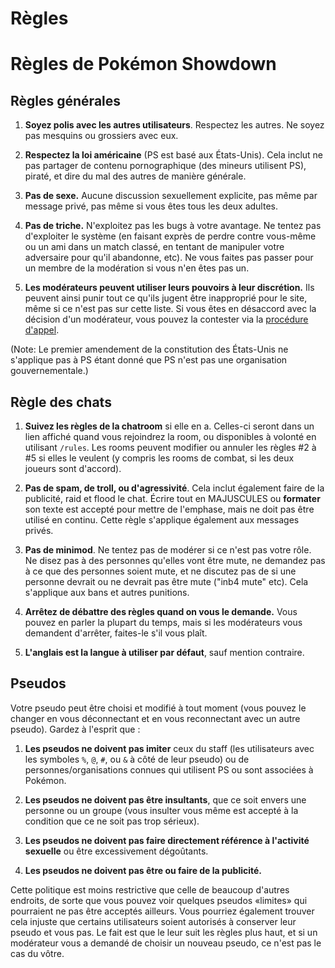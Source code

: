 # Règles

# Règles de Pokémon Showdown

## Règles générales

1. **Soyez polis avec les autres utilisateurs**. Respectez les autres. Ne soyez pas mesquins ou grossiers avec eux.

2. **Respectez la loi américaine** (PS est basé aux États-Unis). Cela inclut ne pas partager de contenu pornographique (des mineurs utilisent PS), piraté, et dire du mal des autres de manière générale.

3. **Pas de sexe.** Aucune discussion sexuellement explicite, pas même par message privé, pas même si vous êtes tous les deux adultes.

4. **Pas de triche.** N'exploitez pas les bugs à votre avantage. Ne tentez pas d'exploiter le système (en faisant exprès de perdre contre vous-même ou un ami dans un match classé, en tentant de manipuler votre adversaire pour qu'il abandonne, etc). Ne vous faites pas passer pour un membre de la modération si vous n'en êtes pas un.

5. **Les modérateurs peuvent utiliser leurs pouvoirs à leur discrétion.** Ils peuvent ainsi punir tout ce qu'ils jugent être inapproprié pour le site, même si ce n'est pas sur cette liste. Si vous êtes en désaccord avec la décision d'un modérateur, vous pouvez la contester via la [procédure d'appel](https://play.pokemonshowdown.com/view-help-request--appeal).

(Note: Le premier amendement de la constitution des États-Unis ne s'applique pas à PS étant donné que PS n'est pas une organisation gouvernementale.)

## Règle des chats

1. **Suivez les règles de la chatroom** si elle en a. Celles-ci seront dans un lien affiché quand vous rejoindrez la room, ou disponibles à volonté en utilisant `/rules`. Les rooms peuvent modifier ou annuler les règles #2 à #5 si elles le veulent (y compris les rooms de combat, si les deux joueurs sont d'accord).

2. **Pas de spam, de troll, ou d'agressivité**. Cela inclut également faire de la publicité, raid et flood le chat. Écrire tout en MAJUSCULES ou __formater__ son texte est accepté pour mettre de l'emphase, mais ne doit pas être utilisé en continu. Cette règle s'applique également aux messages privés.

3. **Pas de minimod**. Ne tentez pas de modérer si ce n'est pas votre rôle. Ne disez pas à des personnes qu'elles vont être mute, ne demandez pas à ce que des personnes soient mute, et ne discutez pas de si une personne devrait ou ne devrait pas être mute ("inb4 mute" etc). Cela s'applique aux bans et autres punitions.

4. **Arrêtez de débattre des règles quand on vous le demande.** Vous pouvez en parler la plupart du temps, mais si les modérateurs vous demandent d'arrêter, faites-le s'il vous plaît.

5. **L'anglais est la langue à utiliser par défaut**, sauf mention contraire.

## Pseudos

Votre pseudo peut être choisi et modifié à tout moment (vous pouvez le changer en vous déconnectant et en vous reconnectant avec un autre pseudo). Gardez à l'esprit que :

1. **Les pseudos ne doivent pas imiter** ceux du staff (les utilisateurs avec les symboles `%`, `@`, `#`, ou `&` à côté de leur pseudo) ou de personnes/organisations connues qui utilisent PS ou sont associées à Pokémon.

2. **Les pseudos ne doivent pas être insultants**, que ce soit envers une personne ou un groupe (vous insulter vous même est accepté à la condition que ce ne soit pas trop sérieux).

3. **Les pseudos ne doivent pas faire directement référence à l'activité sexuelle** ou être excessivement dégoûtants.

4. **Les pseudos ne doivent pas être ou faire de la publicité.**

Cette politique est moins restrictive que celle de beaucoup d'autres endroits, de sorte que vous pouvez voir quelques pseudos «limites» qui pourraient ne pas être acceptés ailleurs. Vous pourriez également trouver cela injuste que certains utilisateurs soient autorisés à conserver leur pseudo et vous pas. Le fait est que le leur suit les règles plus haut, et si un modérateur vous a demandé de choisir un nouveau pseudo, ce n'est pas le cas du vôtre.
